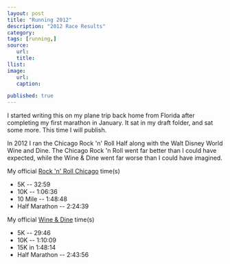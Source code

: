 ```yaml
---
layout: post
title: "Running 2012"
description: "2012 Race Results"
category:
tags: [running,]
source:
   url:
   title:
llist:
image:
   url:
   caption:

published: true
---
```


I started writing this on my plane trip back home from Florida after completing my first marathon in January. It sat in my draft folder, and sat some more. This time I will publish.

In 2012 I ran the Chicago Rock 'n' Roll Half along with the Walt Disney World Wine and Dine. The Chicago Rock 'n Roll went far better than I could have expected, while the Wine & Dine went far worse than I could have imagined.

My official [Rock 'n' Roll Chicago](http://running.competitor.com/cgiresults?eId=43) time(s)

* 5K -- 32:59
* 10K -- 1:06:36
* 10 Mile -- 1:48:48
* Half Marathon -- 2:24:39

My official [Wine & Dine](http://results.active.com/events/2012-disney-wine-dine-half-marathon--2013) time(s)

* 5K -- 29:46
* 10K -- 1:10:09
* 15K in 1:48:14
* Half Marathon -- 2:43:56